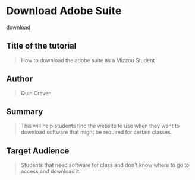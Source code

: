 # Download Adobe Suite
[download](Download.md)

## Title of the tutorial
> How to download the adobe suite as a Mizzou Student

## Author
> Quin Craven

## Summary
> This will help students find the website to use when they want to download software that might be required for certain classes.

## Target Audience
> Students that need software for class and don't know where to go to access and download it. 

